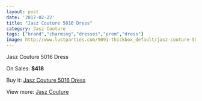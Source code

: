 ```yaml
---
layout: post
date: '2017-02-22'
title: "Jasz Couture 5016 Dress"
category: Jasz Couture
tags: ["brand","charming","dresses","prom","dress"]
image: http://www.lustparties.com/9091-thickbox_default/jasz-couture-5016-dress.jpg
---
```

Jasz Couture 5016 Dress

On Sales: **$418**
<a href="https://www.lustparties.com/en/jasz-couture/3167-jasz-couture-5016-dress.html"><amp-img layout="responsive" width="600" height="600" src="//www.lustparties.com/9091-thickbox_default/jasz-couture-5016-dress.jpg" alt="Jasz Couture 5016 Dress 0" /></a>
<a href="https://www.lustparties.com/en/jasz-couture/3167-jasz-couture-5016-dress.html"><amp-img layout="responsive" width="600" height="600" src="//www.lustparties.com/9092-thickbox_default/jasz-couture-5016-dress.jpg" alt="Jasz Couture 5016 Dress 1" /></a>

Buy it: [Jasz Couture 5016 Dress](https://www.lustparties.com/en/jasz-couture/3167-jasz-couture-5016-dress.html "Jasz Couture 5016 Dress")

View more: [Jasz Couture](https://www.lustparties.com/en/9-jasz-couture "Jasz Couture")
